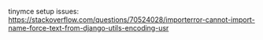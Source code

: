 tinymce setup issues:
    https://stackoverflow.com/questions/70524028/importerror-cannot-import-name-force-text-from-django-utils-encoding-usr